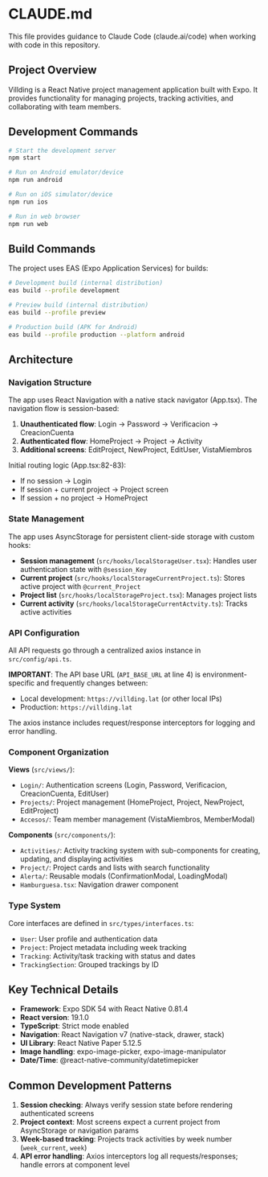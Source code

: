 # CLAUDE.md

This file provides guidance to Claude Code (claude.ai/code) when working with code in this repository.

## Project Overview

Villding is a React Native project management application built with Expo. It provides functionality for managing projects, tracking activities, and collaborating with team members.

## Development Commands

```bash
# Start the development server
npm start

# Run on Android emulator/device
npm run android

# Run on iOS simulator/device
npm run ios

# Run in web browser
npm run web
```

## Build Commands

The project uses EAS (Expo Application Services) for builds:

```bash
# Development build (internal distribution)
eas build --profile development

# Preview build (internal distribution)
eas build --profile preview

# Production build (APK for Android)
eas build --profile production --platform android
```

## Architecture

### Navigation Structure

The app uses React Navigation with a native stack navigator (App.tsx). The navigation flow is session-based:

1. **Unauthenticated flow**: Login → Password → Verificacion → CreacionCuenta
2. **Authenticated flow**: HomeProject → Project → Activity
3. **Additional screens**: EditProject, NewProject, EditUser, VistaMiembros

Initial routing logic (App.tsx:82-83):
- If no session → Login
- If session + current project → Project screen
- If session + no project → HomeProject

### State Management

The app uses AsyncStorage for persistent client-side storage with custom hooks:

- **Session management** (`src/hooks/localStorageUser.tsx`): Handles user authentication state with `@session_Key`
- **Current project** (`src/hooks/localStorageCurrentProject.ts`): Stores active project with `@current_Project`
- **Project list** (`src/hooks/localStorageProject.tsx`): Manages project lists
- **Current activity** (`src/hooks/localStorageCurrentActvity.ts`): Tracks active activities

### API Configuration

All API requests go through a centralized axios instance in `src/config/api.ts`.

**IMPORTANT**: The API base URL (`API_BASE_URL` at line 4) is environment-specific and frequently changes between:
- Local development: `https://villding.lat` (or other local IPs)
- Production: `https://villding.lat`

The axios instance includes request/response interceptors for logging and error handling.

### Component Organization

**Views** (`src/views/`):
- `Login/`: Authentication screens (Login, Password, Verificacion, CreacionCuenta, EditUser)
- `Projects/`: Project management (HomeProject, Project, NewProject, EditProject)
- `Accesos/`: Team member management (VistaMiembros, MemberModal)

**Components** (`src/components/`):
- `Activities/`: Activity tracking system with sub-components for creating, updating, and displaying activities
- `Project/`: Project cards and lists with search functionality
- `Alerta/`: Reusable modals (ConfirmationModal, LoadingModal)
- `Hamburguesa.tsx`: Navigation drawer component

### Type System

Core interfaces are defined in `src/types/interfaces.ts`:
- `User`: User profile and authentication data
- `Project`: Project metadata including week tracking
- `Tracking`: Activity/task tracking with status and dates
- `TrackingSection`: Grouped trackings by ID

## Key Technical Details

- **Framework**: Expo SDK 54 with React Native 0.81.4
- **React version**: 19.1.0
- **TypeScript**: Strict mode enabled
- **Navigation**: React Navigation v7 (native-stack, drawer, stack)
- **UI Library**: React Native Paper 5.12.5
- **Image handling**: expo-image-picker, expo-image-manipulator
- **Date/Time**: @react-native-community/datetimepicker

## Common Development Patterns

1. **Session checking**: Always verify session state before rendering authenticated screens
2. **Project context**: Most screens expect a current project from AsyncStorage or navigation params
3. **Week-based tracking**: Projects track activities by week number (`week_current`, `week`)
4. **API error handling**: Axios interceptors log all requests/responses; handle errors at component level
